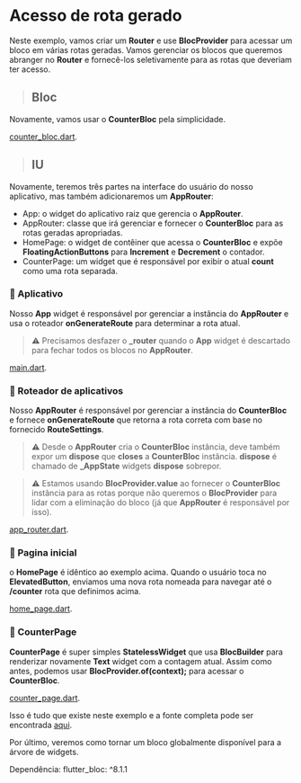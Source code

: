 <!-- # generated_route_access

A new Flutter project.

## Getting Started

This project is a starting point for a Flutter application.

A few resources to get you started if this is your first Flutter project:

- [Lab: Write your first Flutter app](https://docs.flutter.dev/get-started/codelab)
- [Cookbook: Useful Flutter samples](https://docs.flutter.dev/cookbook)

For help getting started with Flutter development, view the
[online documentation](https://docs.flutter.dev/), which offers tutorials,
samples, guidance on mobile development, and a full API reference. -->

# Acesso de rota gerado

Neste exemplo, vamos criar um **Router** e use **BlocProvider** para acessar um bloco em várias rotas geradas. Vamos gerenciar os blocos que queremos abranger no **Router** e fornecê-los seletivamente para as rotas que deveriam ter acesso.

> ## Bloc

Novamente, vamos usar o **CounterBloc** pela simplicidade.

[counter_bloc.dart](lib/counter_bloc.dart).

> ## IU

Novamente, teremos três partes na interface do usuário do nosso aplicativo, mas também adicionaremos um **AppRouter**:

- App: o widget do aplicativo raiz que gerencia o **AppRouter**.
- AppRouter: classe que irá gerenciar e fornecer o **CounterBloc** para as rotas geradas apropriadas.
- HomePage: o widget de contêiner que acessa o **CounterBloc** e expõe **FloatingActionButtons** para **Increment** e **Decrement** o contador.
- CounterPage: um widget que é responsável por exibir o atual **count** como uma rota separada.

### :pushpin: Aplicativo

Nosso **App** widget é responsável por gerenciar a instância do **AppRouter** e usa o roteador **onGenerateRoute** para determinar a rota atual.

> :warning: Precisamos desfazer o **_router** quando o **App** widget é descartado para fechar todos os blocos no **AppRouter**.

[main.dart](lib/main.dart).

### :pushpin: Roteador de aplicativos

Nosso **AppRouter** é responsável por gerenciar a instância do **CounterBloc** e fornece **onGenerateRoute** que retorna a rota correta com base no fornecido **RouteSettings**.

> :warning: Desde o **AppRouter** cria o **CounterBloc** instância, deve também expor um **dispose** que **closes** a **CounterBloc** instância. **dispose** é chamado de **_AppState** widgets **dispose** sobrepor.

> :warning: Estamos usando **BlocProvider.value** ao fornecer o **CounterBloc** instância para as rotas porque não queremos o **BlocProvider** para lidar com a eliminação do bloco (já que **AppRouter** é responsável por isso).

[app_router.dart](lib/app_router.dart).

### :pushpin: Pagina inicial

o **HomePage** é idêntico ao exemplo acima. Quando o usuário toca no **ElevatedButton**, enviamos uma nova rota nomeada para navegar até o **/counter** rota que definimos acima.

[home_page.dart](lib/home_page.dart).

### :pushpin: CounterPage

**CounterPage** é super simples **StatelessWidget** que usa **BlocBuilder** para renderizar novamente **Text** widget com a contagem atual. Assim como antes, podemos usar **BlocProvider.of<CounterBloc>(context);** para acessar o **CounterBloc**.

[counter_page.dart](lib/counter_page.dart).

Isso é tudo que existe neste exemplo e a fonte completa pode ser encontrada [aqui](https://gist.github.com/felangel/354f9499dc4573699c62fc90c6bb314e).

Por último, veremos como tornar um bloco globalmente disponível para a árvore de widgets.

Dependência:
    flutter_bloc: ^8.1.1
